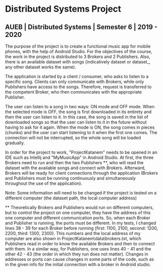 # Distributed Systems Project
## AUEB | Distributed Systems | Semester 6 | 2019 - 2020

The purpose of the project is to create a functional music app for mobile phones, with the help of Android Studio.
For the objectives of the course, the work in the project is distributed to 3 Brokers and 2 Publishers. Also, there is an available dataset with songs 
(indicatively dataset or dataset_, any other dataset works the same).

The application is started by a client / consumer, who asks to listen to a specific song. Clients can only communicate with Brokers, while only Publishers have access to the songs. Therefore, request is transferred to the competent Broker, who then communicates with the appropriate Publisher. 

The user can listen to a song in two ways: ON mode and OFF mode. When the selected mode is OFF, the song is first downloaded in its entirety and then the user can listen to it. 
Ιn this case, the song is saved in the list of downloaded songs so that the user can listen to it in the future without having to ask for it again. When the mode is ON, the song comes in pieces (chunks) and the user can start listening to it when the first one comes. The connection will not be interrupted, so the whole song will be loaded gradually.

In order for the project to work, "ProjectKatanem" needs to be opened in an IDE such as Intellij and "MyMusicApp" in Android Studio. At first, the three Brokers need to run and then the two Publishers **, who will read the dataset with the available songs and connect with Brokers. Afterward, Brokers will be ready for client connections through the application (Brokers and Publishers must be running continuously and simultaneously throughout the use of the application). 

Note: Some information will need to be changed if the project is tested on a different computer (the dataset path, the local computer address)

** Theoretically Brokers and Publishers would run on different computers, but to control the project on one computer, they have the address of this one computer and different communication ports. So, when each Broker and Publisher is running, the ports must be different. In my tests, I changed lines 38 - 39 for each Broker before running (first: 1100, 2100, second: 1200, 2200, third: 1300, 2300). This numbers and the local address of my computer are also shown in ProjectKatanem\data\brokers.txt, which Publishers read in order to know the available Brokers and then to connect with them. In a similar way, for Publishers, one uses lines 40 - 41 and the other 42 - 43 (the order in which they run does not matter). Changes in addresses or ports can cause changes in some parts of the code, such as in the given info for the initial connection with a broker in Android studio. 
